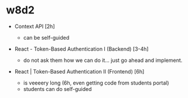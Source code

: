 
# w8d2


- Context API  [2h]
  - can be self-guided

- React - Token-Based Authentication I (Backend) [3-4h]
  - do not ask them how we can do it... just go ahead and implement.

- React | Token-Based Authentication II (Frontend) [6h]
  - is veeeery long (6h, even getting code from students portal)
  - students can do self-guided

